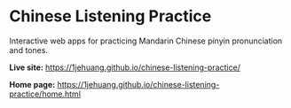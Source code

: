 # Chinese Listening Practice

Interactive web apps for practicing Mandarin Chinese pinyin pronunciation and tones.

**Live site:** https://1jehuang.github.io/chinese-listening-practice/

**Home page:** https://1jehuang.github.io/chinese-listening-practice/home.html
